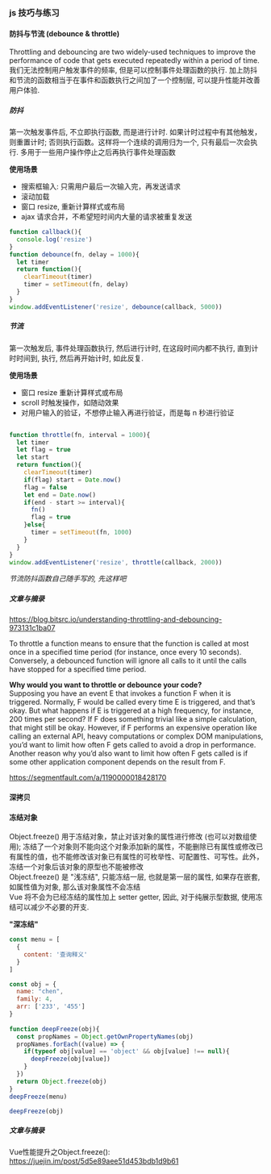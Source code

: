 ### js 技巧与练习

#### 防抖与节流 (debounce & throttle)
Throttling and debouncing are two widely-used techniques to improve the performance of code that gets executed repeatedly within a period of time.  
我们无法控制用户触发事件的频率, 但是可以控制事件处理函数的执行. 加上防抖和节流的函数相当于在事件和函数执行之间加了一个控制层, 可以提升性能并改善用户体验.

##### 防抖
第一次触发事件后, 不立即执行函数, 而是进行计时. 如果计时过程中有其他触发，则重置计时; 否则执行函数。这样将一个连续的调用归为一个, 只有最后一次会执行. 多用于一些用户操作停止之后再执行事件处理函数

**使用场景**
- 搜索框输入: 只需用户最后一次输入完，再发送请求
- 滚动加载
- 窗口 resize, 重新计算样式或布局
- ajax 请求合并，不希望短时间内大量的请求被重复发送

```js
function callback(){
  console.log('resize')      
}
function debounce(fn, delay = 1000){
  let timer
  return function(){
    clearTimeout(timer)       
    timer = setTimeout(fn, delay)
  }
}
window.addEventListener('resize', debounce(callback, 5000))   
```

##### 节流
第一次触发后, 事件处理函数执行, 然后进行计时, 在这段时间内都不执行, 直到计时时间到, 执行, 然后再开始计时, 如此反复.

**使用场景**
- 窗口 resize 重新计算样式或布局
- scroll 时触发操作，如随动效果
- 对用户输入的验证，不想停止输入再进行验证，而是每 n 秒进行验证

```js

function throttle(fn, interval = 1000){    
  let timer    
  let flag = true
  let start
  return function(){        
    clearTimeout(timer)
    if(flag) start = Date.now()       
    flag = false                     
    let end = Date.now()  
    if(end - start >= interval){         
      fn()
      flag = true
    }else{         
      timer = setTimeout(fn, 1000)
    }            
  }
}
window.addEventListener('resize', throttle(callback, 2000))   
```

*节流防抖函数自己随手写的, 先这样吧*

##### 文章与摘录
https://blog.bitsrc.io/understanding-throttling-and-debouncing-973131c1ba07

To throttle a function means to ensure that the function is called at most once in a specified time period (for instance, once every 10 seconds). Conversely, a debounced function will ignore all calls to it until the calls have stopped for a specified time period. 

**Why would you want to throttle or debounce your code?**  
Supposing you have an event E that invokes a function F when it is triggered. Normally, F would be called every time E is triggered, and that’s okay.
But what happens if E is triggered at a high frequency, for instance, 200 times per second? If F does something trivial like a simple calculation, that might still be okay. However, if F performs an expensive operation like calling an external API, heavy computations or complex DOM manipulations, you’d want to limit how often F gets called to avoid a drop in performance. Another reason why you’d also want to limit how often F gets called is if some other application component depends on the result from F.

https://segmentfault.com/a/1190000018428170


#### 深拷贝



#### 冻结对象
Object.freeze() 用于冻结对象，禁止对该对象的属性进行修改 (也可以对数组使用); 
冻结了一个对象则不能向这个对象添加新的属性，不能删除已有属性或修改已有属性的值，也不能修改该对象已有属性的可枚举性、可配置性、可写性。此外，冻结一个对象后该对象的原型也不能被修改   
Object.freeze() 是 "浅冻结", 只能冻结一层, 也就是第一层的属性, 如果存在嵌套, 如属性值为对象, 那么该对象属性不会冻结  
Vue 将不会为已经冻结的属性加上 setter getter, 因此, 对于纯展示型数据, 使用冻结可以减少不必要的开支.

**"深冻结"**
```js
const menu = [
  {
    content: '查询释义'        
  }    
]         

const obj = {
  name: "chen",
  family: 4,
  arr: ['233', '455']
} 
        
function deepFreeze(obj){       
  const propNames = Object.getOwnPropertyNames(obj)      
  propNames.forEach((value) => {
    if(typeof obj[value] == 'object' && obj[value] !== null){      
      deepFreeze(obj[value])            
    }
  })        
  return Object.freeze(obj)   
}
deepFreeze(menu)

deepFreeze(obj)
```

##### 文章与摘录
Vue性能提升之Object.freeze(): https://juejin.im/post/5d5e89aee51d453bdb1d9b61


